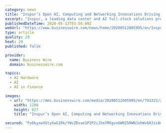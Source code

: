 ```yaml
---
category: news
title: "Inspur’s Open AI, Computing and Networking Innovations Driving Adoption of Total Open Solutions"
excerpt: "Inspur, a leading data center and AI full-stack solutions provider, today revealed its latest Open Computing innovations that continue to advance open computing systems. Offerings include an OCP Cloud Optimized Rack Solution for SAP HAHA workloads."
publishedDateTime: 2020-05-13T03:56:00Z
webUrl: "https://www.businesswire.com/news/home/20200512005995/en/Inspur’s-Open-AI-Computing-Networking-Innovations-Driving"
type: article
quality: 29
heat: 29
published: false

provider:
  name: Business Wire
  domain: businesswire.com

topics:
  - AI Hardware
  - AI
  - AI in Finance

images:
  - url: "https://mms.businesswire.com/media/20200512005995/en/791322/23/inspur_logo.jpg"
    width: 1200
    height: 627
    title: "Inspur’s Open AI, Computing and Networking Innovations Driving Adoption of Total Open Solutions"

secured: "Fo6byxwXGtyXwG1Rk/YWsZDvae1P2P2iJ5m7MXgvn6WRZ5RWNJohWv6HJzi8mfRbAQShyezSk/PXEfa3dirR9XrqfgCFhfY31ihrI6RlQAYgMoycsAjLiuofPXUfbpka5DqGpk0x7ERk9g2+2ZXv4AqDbujjyxpGZ/5SKWgJYLsvS4g5LD4qYdnTiuFka4QbTgDH0661comkUCA3YNzffNh1M0TYZSLGLcz+m/38gU0es39eJfnPdy5EzZr5sWRwtqld2B6f+ipSrm3n18C3lZuFZLoe2/6676tnzFWSEHKOy93dDQCwGhjqmHovodA6KNzFraJaBAyFspyCIf0P/VVvDTEEDlqB2POUSm4hERVd1XgcLFKcuw6tzLKbQ+qdLm32M4mx0NXaGXNGFghuoNieLRItruxLlnO+QgGkVVWagb0ey/sx9JgKPKDRJ36hV1PWeoWY+/MmJ6wUe/89/d6x+sLLM9zYJLxuDwpHkoQ=;4od2trZ05NQh2TufBVMssQ=="
---
```


